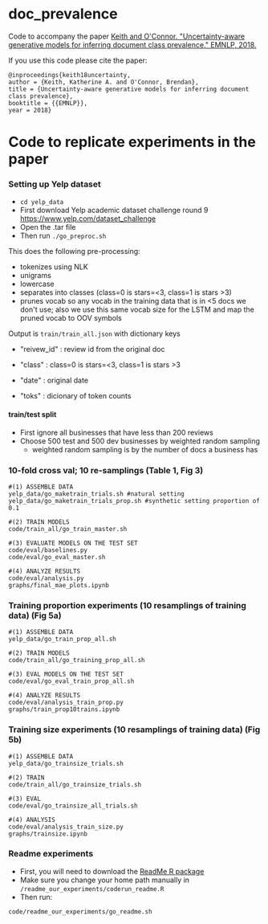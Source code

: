 # doc_prevalence

Code to accompany the paper [Keith and O'Connor. "Uncertainty-aware generative models for inferring document class prevalence." EMNLP, 2018.](http://slanglab.cs.umass.edu/doc_prevalence/)

If you use this code please cite the paper: 
```
@inproceedings{keith18uncertainty,
author = {Keith, Katherine A. and O'Connor, Brendan}, 
title = {Uncertainty-aware generative models for inferring document class prevalence},
booktitle = {{EMNLP}},
year = 2018}
```

# Code to replicate experiments in the paper

### Setting up Yelp dataset 
- `cd yelp_data`
- First download Yelp academic dataset challenge round 9 
https://www.yelp.com/dataset_challenge
- Open the .tar file 
- Then run 
`./go_preproc.sh`

This does the following pre-processing:
- tokenizes using NLK 
- unigrams 
- lowercase
- separates into classes (class=0 is stars=<3, class=1 is stars >3)
- prunes vocab so any vocab in the training data that is in <5 docs we don't use; also we use this same vocab size for the LSTM and map the pruned vocab to OOV symbols 

Output is `train/train_all.json` with dictionary keys

- "reivew_id" : review id from the original doc 

- "class" : class=0 is stars=<3, class=1 is stars >3

- "date" : original date 

- "toks" : dicionary of token counts 

#### train/test split

- First ignore all businesses that have less than 200 reviews
- Choose 500 test and 500 dev businesses by weighted random sampling
    - weighted random sampling is by the number of docs a business has

### 10-fold cross val; 10 re-samplings (Table 1, Fig 3) 
```
#(1) ASSEMBLE DATA 
yelp_data/go_maketrain_trials.sh #natural setting 
yelp_data/go_maketrain_trials_prop.sh #synthetic setting proportion of 0.1

#(2) TRAIN MODELS 
code/train_all/go_train_master.sh

#(3) EVALUATE MODELS ON THE TEST SET
code/eval/baselines.py 
code/eval/go_eval_master.sh 

#(4) ANALYZE RESULTS 
code/eval/analysis.py  
graphs/final_mae_plots.ipynb
```

### Training proportion experiments (10 resamplings of training data) (Fig 5a)
```
#(1) ASSEMBLE DATA 
yelp_data/go_train_prop_all.sh

#(2) TRAIN MODELS 
code/train_all/go_training_prop_all.sh

#(3) EVAL MODELS ON THE TEST SET 
code/eval/go_eval_train_prop_all.sh

#(4) ANALYZE RESULTS
code/eval/analysis_train_prop.py
graphs/train_prop10trains.ipynb
```

### Training size experiments (10 resamplings of training data) (Fig 5b)
```
#(1) ASSEMBLE DATA 
yelp_data/go_trainsize_trials.sh

#(2) TRAIN
code/train_all/go_trainsize_trials.sh

#(3) EVAL
code/eval/go_trainsize_all_trials.sh

#(4) ANALYSIS
code/eval/analysis_train_size.py
graphs/trainsize.ipynb 
```

### Readme experiments
- First, you will need to download the [ReadMe R package](https://gking.harvard.edu/readme)
- Make sure you change your home path manually in `/readme_our_experiments/coderun_readme.R`
- Then run: 
```
code/readme_our_experiments/go_readme.sh
```
